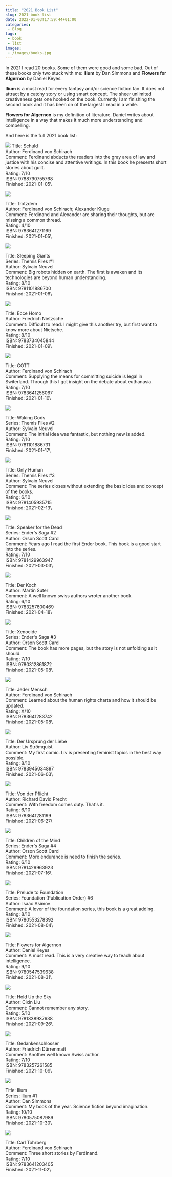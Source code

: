 ```yaml
---
title: "2021 Book List"
slug: 2021-book-list
date: 2022-01-03T17:59:44+01:00
categories:
 - Blog
tags:
 - book
 - list
images:
 - /images/books.jpg
---
```


In 2021 I read 20 books. Some of them were good and some bad. Out of these books only two stuck with me: **Ilium** by Dan Simmons and **Flowers for Algernon** by Daniel Keyes.

**Ilium** is a must read for every fantasy and/or science fiction fan. It does not attract by a catchy story or using smart concept. The sheer unlimited creativeness gets one hooked on the book. Currently I am finishing the second book and it has been on of the largest I read in a while.

**Flowers for Algernon** is my definition of literature. Daniel writes about intelligence in a way that makes it much more understanding and compelling.

And here is the full 2021 book list:

<!--more-->

![](/images/9788790755768.png)
Title: Schuld\
Author: Ferdinand von Schirach\
Comment: Ferdinand abducts the readers into the gray area of law and justice with his concise and attentive writings. In this book he presents short stories about guilt.\
Rating: 7/10\
ISBN: 9788790755768\
Finished: 2021-01-05\

![](/images/9783641271169.png)

Title: Trotzdem\
Author: Ferdinand von Schirach; Alexander Kluge\
Comment: Ferdinand and Alexander are sharing their thoughts, but are missing a common thread.\
Rating: 4/10\
ISBN: 9783641271169\
Finished: 2021-01-05\

![](/images/9781101886700.png)

Title: Sleeping Giants\
Series: Themis Files #1\
Author: Sylvain Neuvel\
Comment: Big robots hidden on earth. The first is awaken and its technologies are beyond human understanding.\
Rating: 8/10\
ISBN: 9781101886700\
Finished: 2021-01-06\

![](/images/9783734045844.png)

Title: Ecce Homo\
Author: Friedrich Nietzsche\
Comment: Difficult to read. I might give this another try, but first want to know more about Nietsche.\
Rating: 8/10\
ISBN: 9783734045844\
Finished: 2021-01-09\

![](/images/9783641256067.png)

Title: GOTT\
Author: Ferdinand von Schirach\
Comment: Supplying the means for committing suicide is legal in Switerland. Through this I got insight on the debate about euthanasia.\
Rating: 7/10\
ISBN: 9783641256067\
Finished: 2021-01-10\

![](/images/9781101886731.png)

Title: Waking Gods\
Series: Themis Files #2\
Author: Sylvain Neuvel\
Comment: The initial idea was fantastic, but nothing new is added.\
Rating: 7/10\
ISBN: 9781101886731\
Finished: 2021-01-17\

![](/images/9781405935715.png)

Title: Only Human\
Series: Themis Files #3\
Author: Sylvain Neuvel\
Comment: The series closes without extending the basic idea and concept of the books.\
Rating: 6/10\
ISBN: 9781405935715\
Finished: 2021-02-13\

![](/images/9781429963947.png)

Title: Speaker for the Dead\
Series: Ender's Saga #2\
Author: Orson Scott Card\
Comment: Years ago I read the first Ender book. This book is a good start into the series.\
Rating: 7/10\
ISBN: 9781429963947\
Finished: 2021-03-03\

![](/images/9783257600469.png)

Title: Der Koch\
Author: Martin Suter\
Comment: A well known swiss authors wroter another book.\
Rating: 6/10\
ISBN: 9783257600469\
Finished: 2021-04-18\

![](/images/9780312861872.png)

Title: Xenocide\
Series: Ender's Saga #3\
Author: Orson Scott Card\
Comment: The book has more pages, but the story is not unfolding as it should.\
Rating: 7/10\
ISBN: 9780312861872\
Finished: 2021-05-08\

![](/images/9783641283742.png)

Title: Jeder Mensch\
Author: Ferdinand von Schirach\
Comment: Learned about the human rights charta and how it should be updated.\
Rating: X/10\
ISBN: 9783641283742\
Finished: 2021-05-08\

![](/images/9783945034897.png)

Title: Der Ursprung der Liebe\
Author: Liv Strömquist\
Comment: My first comic. Liv is presenting feminist topics in the best way possible.\
Rating: 8/10\
ISBN: 9783945034897\
Finished: 2021-06-03\

![](/images/9783641281199.png)

Title: Von der Pflicht\
Author: Richard David Precht\
Comment: With freedom comes duty. That's it.\
Rating: 6/10\
ISBN: 9783641281199\
Finished: 2021-06-27\

![](/images/9781429963923.png)

Title: Children of the Mind\
Series: Ender's Saga #4\
Author: Orson Scott Card\
Comment: More endurance is need to finish the series.\
Rating: 6/10\
ISBN: 9781429963923\
Finished: 2021-07-16\

![](/images/9780553278392.png)

Title: Prelude to Foundation\
Series: Foundation (Publication Order) #6\
Author: Isaac Asimov\
Comment: A lover of the foundation series, this book is a great adding.\
Rating: 8/10\
ISBN: 9780553278392\
Finished: 2021-08-04\

![](/images/9780547539638.png)

Title: Flowers for Algernon\
Author: Daniel Keyes\
Comment: A must read. This is a very creative way to teach about intelligence.\
Rating: 9/10\
ISBN: 9780547539638\
Finished: 2021-08-31\

![](/images/Pasted%20image%2020220103181714.png)

Title: Hold Up the Sky\
Author: Cixin Liu\
Comment: Cannot remember any story.\
Rating: 5/10\
ISBN: 9781838937638\
Finished: 2021-09-26\

![](/images/9783257261585.png)

Title: Gedankenschlosser\
Author: Friedrich Dürrenmatt\
Comment: Another well known Swiss author.\
Rating: 7/10\
ISBN: 9783257261585\
Finished: 2021-10-06\


![](/images/Pasted%20image%2020220103181824.png)

Title: Ilium\
Series: Ilium #1\
Author: Dan Simmons\
Comment: My book of the year. Science fiction beyond imagination.\
Rating: 10/10\
ISBN: 9780575087989\
Finished: 2021-10-30\

![](/images/9783641203405.png)

Title: Carl Tohrberg\
Author: Ferdinand von Schirach\
Comment: Three short stories by Ferdinand.\
Rating: 7/10\
ISBN: 9783641203405\
Finished: 2021-11-02\

